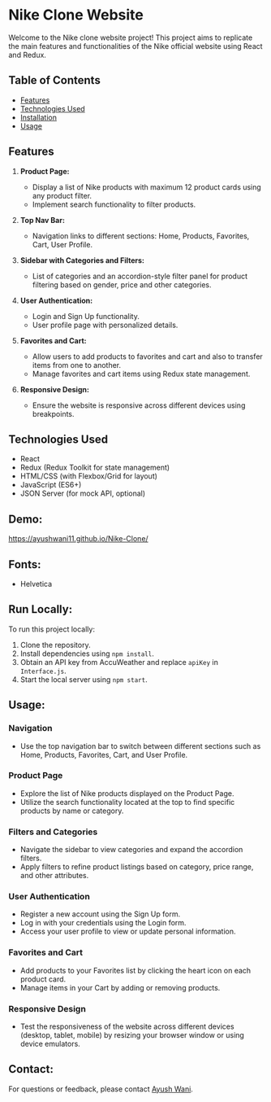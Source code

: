 # Nike Clone Website

Welcome to the Nike clone website project! This project aims to replicate the main features and functionalities of the Nike official website using React and Redux.

## Table of Contents

- [Features](#features)
- [Technologies Used](#technologies-used)
- [Installation](#installation)
- [Usage](#usage)

## Features

1. **Product Page:**
   - Display a list of Nike products with maximum 12 product cards using any product filter.
   - Implement search functionality to filter products.

2. **Top Nav Bar:**
   - Navigation links to different sections: Home, Products, Favorites, Cart, User Profile.

3. **Sidebar with Categories and Filters:**
   - List of categories and an accordion-style filter panel for product filtering based on gender, price and other categories.

4. **User Authentication:**
   - Login and Sign Up functionality.
   - User profile page with personalized details.

5. **Favorites and Cart:**
   - Allow users to add products to favorites and cart and also to transfer items from one to another.
   - Manage favorites and cart items using Redux state management.

6. **Responsive Design:**
   - Ensure the website is responsive across different devices using breakpoints.

## Technologies Used

- React
- Redux (Redux Toolkit for state management)
- HTML/CSS (with Flexbox/Grid for layout)
- JavaScript (ES6+)
- JSON Server (for mock API, optional)

## Demo:

https://ayushwani11.github.io/Nike-Clone/

## Fonts:

- Helvetica

## Run Locally:

To run this project locally:
1. Clone the repository.
2. Install dependencies using `npm install`.
3. Obtain an API key from AccuWeather and replace `apiKey` in `Interface.js`.
4. Start the local server using `npm start`.

## Usage:

### Navigation

- Use the top navigation bar to switch between different sections such as Home, Products, Favorites, Cart, and User Profile.

### Product Page

- Explore the list of Nike products displayed on the Product Page.
- Utilize the search functionality located at the top to find specific products by name or category.

### Filters and Categories

- Navigate the sidebar to view categories and expand the accordion filters.
- Apply filters to refine product listings based on category, price range, and other attributes.

### User Authentication

- Register a new account using the Sign Up form.
- Log in with your credentials using the Login form.
- Access your user profile to view or update personal information.

### Favorites and Cart

- Add products to your Favorites list by clicking the heart icon on each product card.
- Manage items in your Cart by adding or removing products.

### Responsive Design

- Test the responsiveness of the website across different devices (desktop, tablet, mobile) by resizing your browser window or using device emulators.

## Contact:

For questions or feedback, please contact [Ayush Wani](mailto:ayushwani97@gmail.com).
